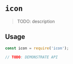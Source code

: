 # `icon`

> TODO: description

## Usage

```javascript
const icon = require('icon');

// TODO: DEMONSTRATE API
```
